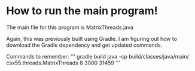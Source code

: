 # How to run the main program!
The main file for this program is MatrixThreads.java

Again, this was previously built using Gradle. I am figuring out how to download the Gradle dependency and get updated commands.

Commands to remember:
'''
gradle build
java -cp build/classes/java/main/ csx55.threads.MatrixThreads 8 3000 31459
'''
